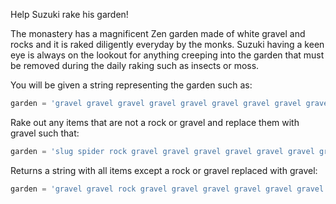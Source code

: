 Help Suzuki rake his garden!

The monastery has a magnificent Zen garden made of white gravel and rocks and it is raked diligently everyday by the monks. Suzuki having a keen eye is always on the lookout for anything creeping into the garden that must be removed during the daily raking such as insects or moss. 

You will be given a string representing the garden such as:

```python
garden = 'gravel gravel gravel gravel gravel gravel gravel gravel gravel rock slug ant gravel gravel snail rock gravel gravel gravel gravel gravel gravel gravel slug gravel ant gravel gravel gravel gravel rock slug gravel gravel gravel gravel gravel snail gravel gravel rock gravel snail slug gravel gravel spider gravel gravel gravel gravel gravel gravel gravel gravel moss gravel gravel gravel snail gravel gravel gravel ant gravel gravel moss gravel gravel gravel gravel snail gravel gravel gravel gravel slug gravel rock gravel gravel rock gravel gravel gravel gravel snail gravel gravel rock gravel gravel gravel gravel gravel spider gravel rock gravel gravel'
```

Rake out any items that are not a rock or gravel and replace them with gravel such that:

```python
garden = 'slug spider rock gravel gravel gravel gravel gravel gravel gravel'
```

Returns a string with all items except a rock or gravel replaced with gravel:

```python
garden = 'gravel gravel rock gravel gravel gravel gravel gravel gravel gravel'
```
